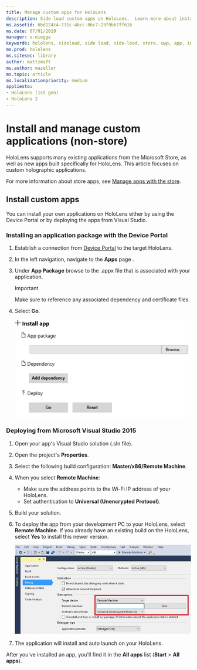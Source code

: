 ```yaml
---
title: Manage custom apps for HoloLens
description: Side load custom apps on HoloLens.  Learn more about installing, and uninstalling holographic apps.
ms.assetid: 6bd124c4-731c-4bcc-86c7-23f9b67ff616
ms.date: 07/01/2019
manager: v-miegge
keywords: hololens, sideload, side load, side-load, store, uwp, app, install
ms.prod: hololens
ms.sitesec: library
author: mattzmsft
ms.author: mazeller
ms.topic: article
ms.localizationpriority: medium
appliesto:
- HoloLens (1st gen)
- HoloLens 2
---
```


# Install and manage custom applications (non-store)

HoloLens supports many existing applications from the Microsoft Store, as well as new apps built specifically for HoloLens. This article focuses on custom holographic applications.  

For more information about store apps, see [Manage apps with the store](holographic-store-apps.md).

## Install custom apps

You can install your own applications on HoloLens either by using the Device Portal or by deploying the apps from Visual Studio.

### Installing an application package with the Device Portal

1. Establish a connection from [Device Portal](https://docs.microsoft.com/windows/mixed-reality/using-the-windows-device-portal) to the target HoloLens.
1. In the left navigation, navigate to the **Apps** page .
1. Under **App Package** browse to the .appx file that is associated with your application.
   > [!IMPORTANT]
   > Make sure to reference any associated dependency and certificate files.

1. Select **Go**.

   ![Install app form in Windows Device Portal on Microsoft HoloLens](images/deviceportal-appmanager.jpg)

### Deploying from Microsoft Visual Studio 2015

1. Open your app's Visual Studio solution (.sln file).
1. Open the project's **Properties**.
1. Select the following build configuration: **Master/x86/Remote Machine**.
1. When you select **Remote Machine**:

   - Make sure the address points to the Wi-Fi IP address of your HoloLens.
   - Set authentication to **Universal (Unencrypted Protocol)**.
1. Build your solution.
1. To deploy the app from your development PC to your HoloLens, select **Remote Machine**. If you already have an existing build on the HoloLens, select **Yes** to install this newer version.  

   ![Remote Machine deployment for apps to Microsoft HoloLens in Visual Studio](images/vs2015-remotedeployment.jpg)  
1. The application will install and auto launch on your HoloLens.

After you've installed an app, you'll find it in the **All apps** list​ (**Start** > **All apps**).
